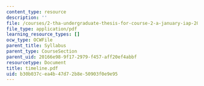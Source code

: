 ```yaml
---
content_type: resource
description: ''
file: /courses/2-tha-undergraduate-thesis-for-course-2-a-january-iap-2007/b30b037cea4b47d72b8e50903f0e9e95_timeline.pdf
file_type: application/pdf
learning_resource_types: []
ocw_type: OCWFile
parent_title: Syllabus
parent_type: CourseSection
parent_uid: 20166e98-9f17-2979-f457-aff20ef4abbf
resourcetype: Document
title: timeline.pdf
uid: b30b037c-ea4b-47d7-2b8e-50903f0e9e95
---
```

